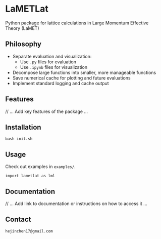 # LaMETLat

Python package for lattice calculations in Large Momentum Effective Theory (LaMET)

## Philosophy

- Separate evaluation and visualization:
  - Use `.py` files for evaluation
  - Use `.ipynb` files for visualization
- Decompose large functions into smaller, more manageable functions
- Save numerical cache for plotting and future evaluations
- Implement standard logging and cache output

## Features

// ... Add key features of the package ...

## Installation

```
bash init.sh
```

## Usage

Check out examples in `examples/`.

```
import lametlat as lml
```

## Documentation

// ... Add link to documentation or instructions on how to access it ...

## Contact

```
hejinchen17@gmail.com
```